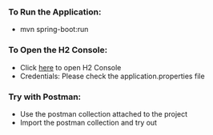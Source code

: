 ### To Run the Application:
* mvn spring-boot:run

### To Open the H2 Console:
* Click [here](http://localhost:8080/checklist-api/v1/h2-console) to open H2 Console
* Credentials: Please check the application.properties file

### Try with Postman:
* Use the postman collection attached to the project
* Import the postman collection and try out